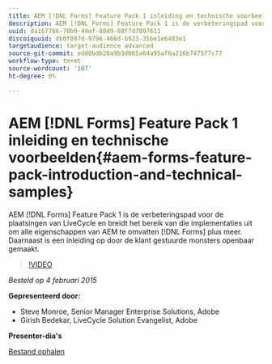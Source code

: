 ```yaml
---
title: AEM [!DNL Forms] Feature Pack 1 inleiding en technische voorbeelden
description: AEM [!DNL Forms] Feature Pack 1 is de verbeteringspad voor de plaatsingen van LiveCycle en breidt het bereik van die implementaties uit om alle eigenschappen van AEM te omvatten [!DNL Forms] plus meer. Daarnaast is een inleiding op door de klant gestuurde monsters openbaar gemaakt.
uuid: da167766-78b9-44ef-80d9-88f7d7897611
discoiquuid: db0f097d-9796-466d-b923-35be1e6483e1
targetaudience: target-audience advanced
source-git-commit: edd0bdb28a9b3d065a64a95af6a216b747577c77
workflow-type: tm+mt
source-wordcount: '107'
ht-degree: 0%

---
```


# AEM [!DNL Forms] Feature Pack 1 inleiding en technische voorbeelden{#aem-forms-feature-pack-introduction-and-technical-samples}

AEM [!DNL Forms] Feature Pack 1 is de verbeteringspad voor de plaatsingen van LiveCycle en breidt het bereik van die implementaties uit om alle eigenschappen van AEM te omvatten [!DNL Forms] plus meer. Daarnaast is een inleiding op door de klant gestuurde monsters openbaar gemaakt.

>[!VIDEO](https://video.tv.adobe.com/v/19380/?quality=9)

*Besteld op 4 februari 2015*

**Gepresenteerd door:**

* Steve Monroe, Senior Manager Enterprise Solutions, Adobe
* Girish Bedekar, LiveCycle Solution Evangelist, Adobe

**Presenter-dia&#39;s**

[Bestand ophalen](assets/aem-forms-fp1-2015-0204.pdf)
<!--
[Get back to the Overview](https://helpx.adobe.com/experience-manager/kt/eseminars/gems/aem-index.html)
-->
